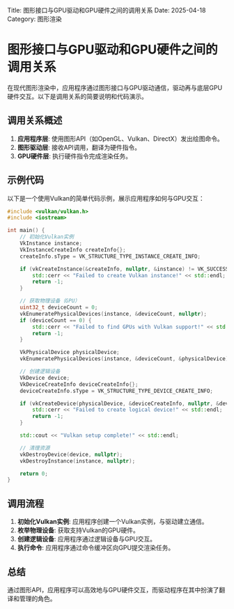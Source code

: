 Title: 图形接口与GPU驱动和GPU硬件之间的调用关系
Date: 2025-04-18
Category: 图形渲染

# 图形接口与GPU驱动和GPU硬件之间的调用关系

在现代图形渲染中，应用程序通过图形接口与GPU驱动通信，驱动再与底层GPU硬件交互。以下是调用关系的简要说明和代码演示。

## 调用关系概述

1. **应用程序层**: 使用图形API（如OpenGL、Vulkan、DirectX）发出绘图命令。
2. **图形驱动层**: 接收API调用，翻译为硬件指令。
3. **GPU硬件层**: 执行硬件指令完成渲染任务。

## 示例代码

以下是一个使用Vulkan的简单代码示例，展示应用程序如何与GPU交互：

```cpp
#include <vulkan/vulkan.h>
#include <iostream>

int main() {
    // 初始化Vulkan实例
    VkInstance instance;
    VkInstanceCreateInfo createInfo{};
    createInfo.sType = VK_STRUCTURE_TYPE_INSTANCE_CREATE_INFO;

    if (vkCreateInstance(&createInfo, nullptr, &instance) != VK_SUCCESS) {
        std::cerr << "Failed to create Vulkan instance!" << std::endl;
        return -1;
    }

    // 获取物理设备（GPU）
    uint32_t deviceCount = 0;
    vkEnumeratePhysicalDevices(instance, &deviceCount, nullptr);
    if (deviceCount == 0) {
        std::cerr << "Failed to find GPUs with Vulkan support!" << std::endl;
        return -1;
    }

    VkPhysicalDevice physicalDevice;
    vkEnumeratePhysicalDevices(instance, &deviceCount, &physicalDevice);

    // 创建逻辑设备
    VkDevice device;
    VkDeviceCreateInfo deviceCreateInfo{};
    deviceCreateInfo.sType = VK_STRUCTURE_TYPE_DEVICE_CREATE_INFO;

    if (vkCreateDevice(physicalDevice, &deviceCreateInfo, nullptr, &device) != VK_SUCCESS) {
        std::cerr << "Failed to create logical device!" << std::endl;
        return -1;
    }

    std::cout << "Vulkan setup complete!" << std::endl;

    // 清理资源
    vkDestroyDevice(device, nullptr);
    vkDestroyInstance(instance, nullptr);

    return 0;
}
```

## 调用流程

1. **初始化Vulkan实例**: 应用程序创建一个Vulkan实例，与驱动建立通信。
2. **枚举物理设备**: 获取支持Vulkan的GPU硬件。
3. **创建逻辑设备**: 应用程序通过逻辑设备与GPU交互。
4. **执行命令**: 应用程序通过命令缓冲区向GPU提交渲染任务。

## 总结

通过图形API，应用程序可以高效地与GPU硬件交互，而驱动程序在其中扮演了翻译和管理的角色。